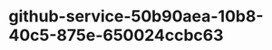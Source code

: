 github-service-50b90aea-10b8-40c5-875e-650024ccbc63
===================================================
